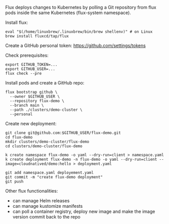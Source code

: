 Flux deploys changes to Kubernetes by polling a Git repository from flux pods inside the same Kubernetes (flux-system namespace).

Install flux:

    eval "$(/home/linuxbrew/.linuxbrew/bin/brew shellenv)" # on Linux
    brew install fluxcd/tap/flux

Create a GitHub personal token: https://github.com/settings/tokens

Check prerequisites:

    export GITHUB_TOKEN=...
    export GITHUB_USER=...
    flux check --pre

Install pods and create a GitHub repo:

    flux bootstrap github \
      --owner $GITHUB_USER \
      --repository flux-demo \
      --branch main \
      --path ./clusters/demo-cluster \
      --personal

Create new deployment:

    git clone git@github.com:$GITHUB_USER/flux-demo.git
    cd flux-demo
    mkdir clusters/demo-cluster/flux-demo
    cd clusters/demo-cluster/flux-demo

    k create namespace flux-demo -o yaml --dry-run=client > namespace.yaml
    k create deployment flux-demo -n flux-demo -o yaml --dry-run=client --image=cloudnatived/demo:hello > deployment.yaml

    git add namespace.yaml deployement.yaml
    git commit -m "create flux-demo deployment"
    git push

Other flux functionalities:

* can manage Helm releases
* can manage kustomize manifests
* can poll a container registry, deploy new image and make the image version commit back to the repo
